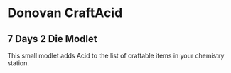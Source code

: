 # Donovan CraftAcid

## 7 Days 2 Die Modlet

This small modlet adds Acid to the list of craftable items in your chemistry station.
